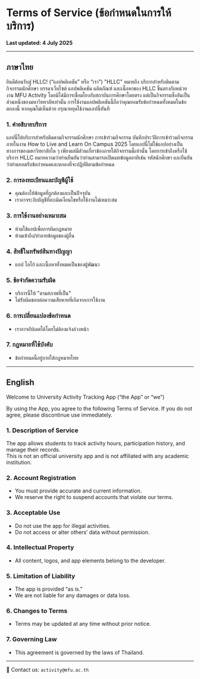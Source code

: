# Terms of Service (ข้อกำหนดในการให้บริการ)

**Last updated: 4 July 2025**

---

## ภาษาไทย

ยินดีต้อนรับสู่ HLLC! (“แอปพลิเคชัน” หรือ “เรา”)
"HLLC" หมายถึง บริการสำหรับติดตามกิจกรรมนักศึกษา บรรดาเว็บไซต์ แอปพลิเคชัน ผลิตภัณฑ์ และเนื้อหาของ HLLC ขึ้นตรงกับหน่วยงาน MFU Activity โดยมิได้มีการเชื่อมโยงกับสถาบันการศึกษาโดยตรง แต่เป็นกิจกรรมซึ่งอันเป็นส่วนหนึ่งของมหาวิทยาลัยเท่านั้น การใช้งานแอปพลิเคชันนี้ถือว่าคุณยอมรับข้อกำหนดทั้งหมดในข้อตกลงนี้ หากคุณไม่เห็นด้วย กรุณาหยุดใช้งานแอปนี้ทันที

### 1. คำอธิบายบริการ
แอปนี้ให้บริการสำหรับติดตามกิจกรรมนักศึกษา การเข้าร่วมกิจกรรม บันทึกประวัติการเข้าร่วมกิจกรรมภายในงาน How to Live and Learn On Campus 2025 
โดยแอปนี้ไม่ใช่แอปอย่างเป็นทางการของมหาวิทยาลัยใด ๆ เพียงแต่มีส่วนเกี่ยวข้องภายใต้กิจกรรมนี้เท่านั้น โดยการเข้าถึงหรือใช้บริการ HLLC หมายความว่าท่านยืนยันว่าท่านสามารถเปิดเผยข้อมูลอาทิเช่น รหัสนักศึกษา และยืนยันว่าท่านยอมรับข้อกำหนดและตกลงที่จะปฏิบัติตามข้อกำหนด

### 2. การลงทะเบียนและบัญชีผู้ใช้
- คุณต้องให้ข้อมูลที่ถูกต้องและเป็นปัจจุบัน
- เราอาจระงับบัญชีที่ละเมิดเงื่อนไขหรือใช้งานไม่เหมาะสม

### 3. การใช้งานอย่างเหมาะสม
- ห้ามใช้แอปเพื่อการผิดกฎหมาย
- ห้ามเข้าถึง/ทำลายข้อมูลของผู้อื่น

### 4. สิทธิ์ในทรัพย์สินทางปัญญา
- แอป โลโก้ และเนื้อหาทั้งหมดเป็นของผู้พัฒนา

### 5. ข้อจำกัดความรับผิด
- บริการนี้ให้ "ตามสภาพที่เป็น"
- ไม่รับผิดชอบต่อความเสียหายที่เกิดจากการใช้งาน

### 6. การเปลี่ยนแปลงข้อกำหนด
- เราอาจอัปเดตได้โดยไม่ต้องแจ้งล่วงหน้า

### 7. กฎหมายที่ใช้บังคับ
- ข้อกำหนดนี้อยู่ภายใต้กฎหมายไทย

---

## English

Welcome to University Activity Tracking App (“the App” or “we”)

By using the App, you agree to the following Terms of Service. If you do not agree, please discontinue use immediately.

### 1. Description of Service
The app allows students to track activity hours, participation history, and manage their records.  
This is not an official university app and is not affiliated with any academic institution.

### 2. Account Registration
- You must provide accurate and current information.
- We reserve the right to suspend accounts that violate our terms.

### 3. Acceptable Use
- Do not use the app for illegal activities.
- Do not access or alter others’ data without permission.

### 4. Intellectual Property
- All content, logos, and app elements belong to the developer.

### 5. Limitation of Liability
- The app is provided “as is.”
- We are not liable for any damages or data loss.

### 6. Changes to Terms
- Terms may be updated at any time without prior notice.

### 7. Governing Law
- This agreement is governed by the laws of Thailand.

---

📩 Contact us: `activity@mfu.ac.th`
